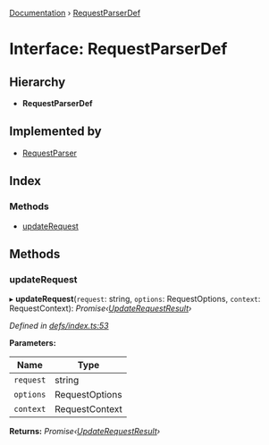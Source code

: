 [Documentation](../README.md) › [RequestParserDef](requestparserdef.md)

# Interface: RequestParserDef

## Hierarchy

* **RequestParserDef**

## Implemented by

* [RequestParser](../classes/requestparser.md)

## Index

### Methods

* [updateRequest](requestparserdef.md#updaterequest)

## Methods

###  updateRequest

▸ **updateRequest**(`request`: string, `options`: RequestOptions, `context`: RequestContext): *Promise‹[UpdateRequestResult](updaterequestresult.md)›*

*Defined in [defs/index.ts:53](https://github.com/badbatch/graphql-box/blob/3b7b4f2/packages/request-parser/src/defs/index.ts#L53)*

**Parameters:**

Name | Type |
------ | ------ |
`request` | string |
`options` | RequestOptions |
`context` | RequestContext |

**Returns:** *Promise‹[UpdateRequestResult](updaterequestresult.md)›*
